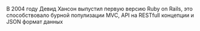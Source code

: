 <p>В 2004 году Девид Хансон выпустил первую версию Ruby on Rails, это способствовало бурной популизации MVC, API на RESTfull концепции и JSON формат данных</p>